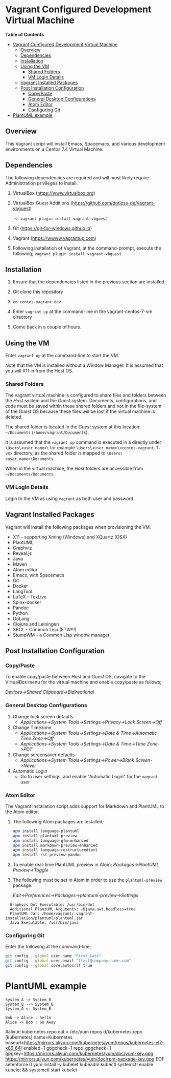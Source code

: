 # Vagrant Configured Development Virtual Machine

<!-- markdown-toc start - Don't edit this section. Run M-x markdown-toc-generate-toc again -->
**Table of Contents**

- [Vagrant Configured Development Virtual Machine](#vagrant-configured-development-virtual-machine)
    - [Overview](#overview)
    - [Dependencies](#dependencies)
    - [Installation](#installation)
    - [Using the VM](#using-the-vm)
        - [Shared Folders](#shared-folders)
        - [VM Login Details](#vm-login-details)
    - [Vagrant Installed Packages](#vagrant-installed-packages)
    - [Post Installation Configuration](#post-installation-configuration)
        - [Copy/Paste](#copypaste)
        - [General Desktop Configurations](#general-desktop-configurations)
        - [Atom Editor](#atom-editor)
        - [Configuring Git](#configuring-git)
- [PlantUML example](#plantuml-example)

<!-- markdown-toc end -->

## Overview

This Vagrant script will install Emacs, Spacemacs, and various development
environments on a Centos 7.4 Virtual Machine.

## Dependencies

The following dependencies are required and will most likely require
Administration privileges to install.

1. VirtualBox (https://www.virtualbox.org)

2. VirtualBox Guest Additions (https://github.com/dotless-de/vagrant-vbguest)
   - `vagrant plugin install vagrant-vbguest`
    
2. Git (https://git-for-windows.github.io)

3. Vagrant (https://wwww.vagrantup.com)

4. Following installation of Vagrant, at the command-prompt, execute the
   following; `vagrant plugin install vagrant-vbguest`

## Installation

1. Ensure that the dependencies listed in the previous section are installed.

2. Git clone this repository

3. `cd centos-vagrant-dev`

4. Enter `vagrant up` at the command-line in the vagrant-centos-7-vm directory

5. Come back in a couple of hours.

## Using the VM

Enter `vagrant up` at the command-line to start the VM.

Note that the VM is installed without a Window Manager. It is assumed that you
will X11 in from the Host OS.

### Shared Folders
The vagrant virtual machine is configured to share files and folders between the
*Host* system and the *Guest* system. Documents, configurations, and code must
be saved within these shared folders and not in the file-system of the *Guest*
OS because these files *will* be lost if the virtual machine is deleted.

The shared folder is located in the *Guest* system at this location:
`~/Documents` (`/home/vagrant/Documents`).

It is assumed that the `vagrant up` command is executed in a directly under
`\Users\<user_name>\` for example `\Users\<user_name>\<centos-vagrant-7-vm>`
directory, as the shared folder is mapped to `\Users\<user_name>\Documents`.

When in the virtual machine, the *Host* folders are accessible from
`~/Documents/Documents`.

### VM Login Details

Login to the VM as using `vagrant` as both user and password.

## Vagrant Installed Packages

Vagrant will install the following packages when provisioning the VM.

* X11 - supporting Xming (Windows) and XQuartz (OSX)
* PlantUML
* Graphviz
* Reveal.js
* Java
* Maven
* Atom editor
* Emacs, with Spacemacs
* Git
* Docker
* LangTool
* LaTeX - TexLive
* Spinx-docker
* Pandoc
* Python
* GoLang
* Clojure and Leiningen
* SBCL - Common Lisp (FTW!!!)
* StumpWM - a Common Lisp window manager

## Post Installation Configuration

### Copy/Paste

To enable copy/paste between *Host* and *Guest* OS, navigate to the VirtualBox
menu for the virtual machine and enable copy/paste as follows;

*Devices->Shared Clipboard->Bidirectional*

### General Desktop Configurations

1. Change lock screen defaults
   * *Applications->System Tools->Settings->Privacy->Lock Screen->Off*
2. Change Timezone
   * *Applications->System Tools->Settings->Date & Time->Automatic Time Zone->Off*
   * *Applications->System Tools->Settings->Date & Time->Time Zone->PDT*
3. Change screensaver defaults
   * *Applications->System Tools->Settings->Power->Blank Screen->Never*
4. Automatic Login
   * Go to user settings, and enable "Automatic Login" for the `vagrant` user

### Atom Editor

The Vagrant installation script adds support for Markdown and PlantUML to the
Atom editor.

1. The following Atom packages are installed;

    ```bash
    apm install language-plantuml
    apm install plantuml-preview
    apm install language-gfm-enhanced
    apm install markdown-preview-enhanced
    apm install language-restructuredtext
    apm install rst-preview-pandoc
    ```

2. To enable real-time PlantUML preview in Atom; *Packages->PlantUML
   Preview->Toggle*

3. The following must be set in Atom in order to use the `plantuml-preview`
   package.
   
   *Edit->Preferences->Packages->plantuml-preview->Settings*
 
 ```
   Graphvis Dot Executable: /usr/bin/dot
   Additional PlantUML Arguments: -Djava.awt.headless=true
   PlantUML Jar: /home/vagrant/.vagrant-installation/plantuml/plantuml.jar
   Java Executable: /usr/bin/java
  ``` 

### Configuring Git

Enter the following at the command-line;

  ```bash
  git config --global user.name "First Last"
  git config --global user.email "flast@company-name.com"
  git config --global core.autocrlf true
  ```

# PlantUML example

```plantuml
System_A -> System_B
System_B --> System_B
System_A <- System_B
```

```plantuml
Bob -> Alice : hello
Alice -> Bob : Go Away
```


#aliyun kubernetes.repo
cat <<EOF > /etc/yum.repos.d/kubernetes.repo
[kubernetes]
name=Kubernetes
baseurl=https://mirrors.aliyun.com/kubernetes/yum/repos/kubernetes-el7-x86_64/
enabled=1
gpgcheck=1
repo_gpgcheck=1
gpgkey=https://mirrors.aliyun.com/kubernetes/yum/doc/yum-key.gpg https://mirrors.aliyun.com/kubernetes/yum/doc/rpm-package-key.gpg
EOF
setenforce 0
yum install -y kubelet kubeadm kubectl
systemctl enable kubelet && systemctl start kubelet

